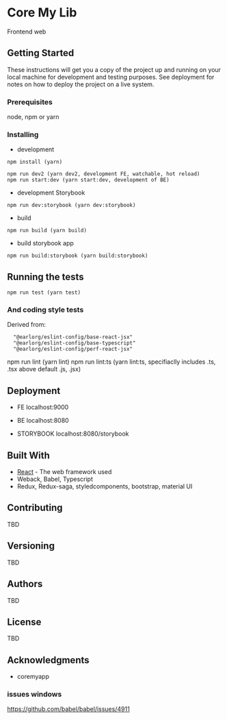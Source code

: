 # Core My Lib

Frontend web

## Getting Started

These instructions will get you a copy of the project up and running on your local machine for development and testing purposes. See deployment for notes on how to deploy the project on a live system.

### Prerequisites

node, npm or yarn

### Installing

- development

```
npm install (yarn)

npm run dev2 (yarn dev2, development FE, watchable, hot reload)
npm run start:dev (yarn start:dev, development of BE)
```

- development Storybook
```
npm run dev:storybook (yarn dev:storybook)
```

 - build

```
npm run build (yarn build)
```

- build storybook app

```
npm run build:storybook (yarn build:storybook)
```

## Running the tests

```
npm run test (yarn test)
```

### And coding style tests

Derived from:
```
  "@earlorg/eslint-config/base-react-jsx"
  "@earlorg/eslint-config/base-typescript"
  "@earlorg/eslint-config/perf-react-jsx"
```

npm run lint (yarn lint)
npm run lint:ts (yarn lint:ts, specifiaclly includes .ts, .tsx above default .js, .jsx)


## Deployment

- FE
localhost:9000

- BE
localhost:8080

- STORYBOOK
localhost:8080/storybook

## Built With

* [React](https://reactjs.org/docs) - The web framework used
* Weback, Babel, Typescript
* Redux, Redux-saga, styledcomponents, bootstrap, material UI

## Contributing

TBD

## Versioning

TBD

## Authors

TBD

## License

TBD

## Acknowledgments

* coremyapp



### issues windows

https://github.com/babel/babel/issues/4911
